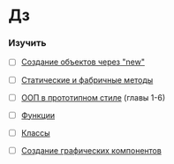 # Дз

### Изучить

- [ ] [Создание объектов через "new"](https://learn.javascript.ru/constructor-new)
- [ ] [Статические и фабричные методы](https://learn.javascript.ru/static-properties-and-methods)
- [ ] [ООП в прототипном стиле](https://learn.javascript.ru/prototypes)  (главы 1-6)
- [ ] [Функции](https://learn.javascript.ru/es-function)
- [ ] [Классы](https://learn.javascript.ru/es-class)
- [ ] [Создание графических компонентов](https://learn.javascript.ru/widgets)
 